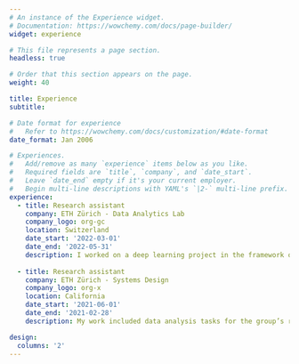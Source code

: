```yaml
---
# An instance of the Experience widget.
# Documentation: https://wowchemy.com/docs/page-builder/
widget: experience

# This file represents a page section.
headless: true

# Order that this section appears on the page.
weight: 40

title: Experience
subtitle:

# Date format for experience
#   Refer to https://wowchemy.com/docs/customization/#date-format
date_format: Jan 2006

# Experiences.
#   Add/remove as many `experience` items below as you like.
#   Required fields are `title`, `company`, and `date_start`.
#   Leave `date_end` empty if it's your current employer.
#   Begin multi-line descriptions with YAML's `|2-` multi-line prefix.
experience:
  - title: Research assistant
    company: ETH Zürich - Data Analytics Lab
    company_logo: org-gc
    location: Switzerland
    date_start: '2022-03-01'
    date_end: '2022-05-31'
    description: I worked on a deep learning project in the framework of gravitational wave physics: I developed an emulator of complex cosmological simulations and an inverse-regression model to constraint the source of gravitational waves.
        
  - title: Research assistant
    company: ETH Zürich - Systems Design
    company_logo: org-x
    location: California
    date_start: '2021-06-01'
    date_end: '2021-02-28'
    description: My work included data analysis tasks for the group’s research purposes including data collection, processing and cleaning with large datasets in a Python and Unix environment.

design:
  columns: '2'
---
```

